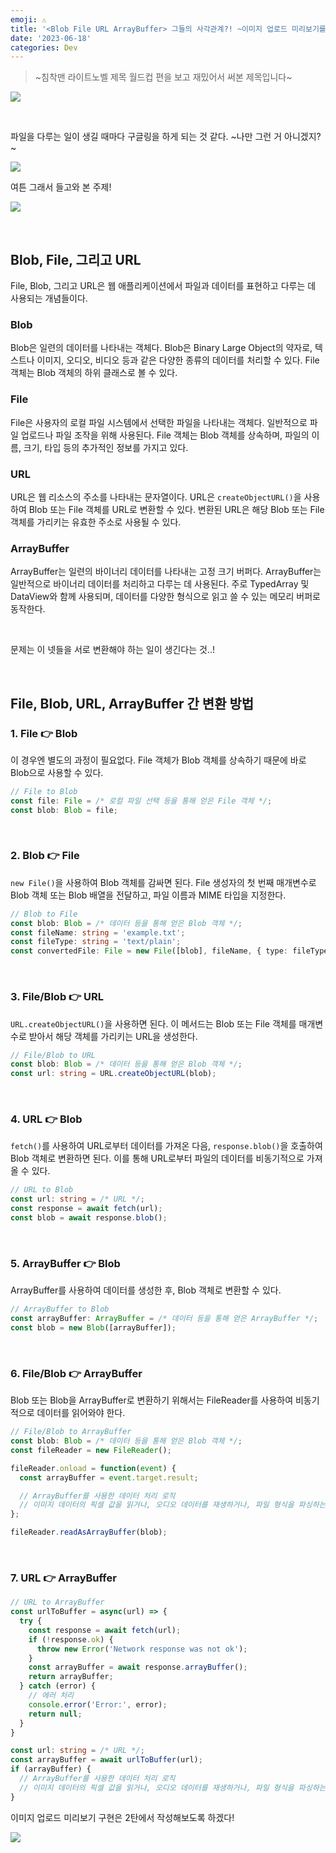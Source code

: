 ```yaml
---
emoji: ⚠️
title: '<Blob File URL ArrayBuffer> 그들의 사각관계?! ~이미지 업로드 미리보기를 구현하고 싶습니다~ : 1탄'
date: '2023-06-18'
categories: Dev
---
```


> ~침착맨 라이트노벨 제목 월드컵 편을 보고 재밌어서 써본 제목입니다~

![](0.jpeg)

&nbsp;

파일을 다루는 일이 생길 때마다 구글링을 하게 되는 것 같다. ~나만 그런 거 아니겠지?~

![](1.gif)

여튼 그래서 들고와 본 주제!

![](2.png)

&nbsp;

## Blob, File, 그리고 URL

File, Blob, 그리고 URL은 웹 애플리케이션에서 파일과 데이터를 표현하고 다루는 데 사용되는 개념들이다.

### Blob
Blob은 일련의 데이터를 나타내는 객체다. Blob은 Binary Large Object의 약자로, 텍스트나 이미지, 오디오, 비디오 등과 같은 다양한 종류의 데이터를 처리할 수 있다. File 객체는 Blob 객체의 하위 클래스로 볼 수 있다.

### File
File은 사용자의 로컬 파일 시스템에서 선택한 파일을 나타내는 객체다. 일반적으로 파일 업로드나 파일 조작을 위해 사용된다. File 객체는 Blob 객체를 상속하며, 파일의 이름, 크기, 타입 등의 추가적인 정보를 가지고 있다.

### URL
URL은 웹 리소스의 주소를 나타내는 문자열이다. URL은 `createObjectURL()`을 사용하여 Blob 또는 File 객체를 URL로 변환할 수 있다. 변환된 URL은 해당 Blob 또는 File 객체를 가리키는 유효한 주소로 사용될 수 있다.

### ArrayBuffer
ArrayBuffer는 일련의 바이너리 데이터를 나타내는 고정 크기 버퍼다. ArrayBuffer는 일반적으로 바이너리 데이터를 처리하고 다루는 데 사용된다. 주로 TypedArray 및 DataView와 함께 사용되며, 데이터를 다양한 형식으로 읽고 쓸 수 있는 메모리 버퍼로 동작한다.

&nbsp;

문제는 이 넷들을 서로 변환해야 하는 일이 생긴다는 것..!

&nbsp;

## File, Blob, URL, ArrayBuffer 간 변환 방법

### 1. File 👉 Blob
이 경우엔 별도의 과정이 필요없다. File 객체가 Blob 객체를 상속하기 때문에 바로 Blob으로 사용할 수 있다.

```ts
// File to Blob
const file: File = /* 로컬 파일 선택 등을 통해 얻은 File 객체 */;
const blob: Blob = file;
```

&nbsp;

### 2. Blob 👉 File
`new File()`을 사용하여 Blob 객체를 감싸면 된다. File 생성자의 첫 번째 매개변수로 Blob 객체 또는 Blob 배열을 전달하고, 파일 이름과 MIME 타입을 지정한다.

```ts
// Blob to File
const blob: Blob = /* 데이터 등을 통해 얻은 Blob 객체 */;
const fileName: string = 'example.txt';
const fileType: string = 'text/plain';
const convertedFile: File = new File([blob], fileName, { type: fileType });
```

&nbsp;

### 3. File/Blob 👉 URL
`URL.createObjectURL()`을 사용하면 된다. 이 메서드는 Blob 또는 File 객체를 매개변수로 받아서 해당 객체를 가리키는 URL을 생성한다.

```ts
// File/Blob to URL
const blob: Blob = /* 데이터 등을 통해 얻은 Blob 객체 */;
const url: string = URL.createObjectURL(blob);
```

&nbsp;

### 4. URL 👉 Blob
`fetch()`를 사용하여 URL로부터 데이터를 가져온 다음, `response.blob()`을 호출하여 Blob 객체로 변환하면 된다. 이를 통해 URL로부터 파일의 데이터를 비동기적으로 가져올 수 있다.

```ts
// URL to Blob
const url: string = /* URL */;
const response = await fetch(url);
const blob = await response.blob();
```

&nbsp;

### 5. ArrayBuffer 👉 Blob
ArrayBuffer를 사용하여 데이터를 생성한 후, Blob 객체로 변환할 수 있다.

```ts
// ArrayBuffer to Blob
const arrayBuffer: ArrayBuffer = /* 데이터 등을 통해 얻은 ArrayBuffer */;
const blob = new Blob([arrayBuffer]);
```

&nbsp;

### 6. File/Blob 👉 ArrayBuffer
Blob 또는 Blob을 ArrayBuffer로 변환하기 위해서는 FileReader를 사용하여 비동기적으로 데이터를 읽어와야 한다.

```ts
// File/Blob to ArrayBuffer
const blob: Blob = /* 데이터 등을 통해 얻은 Blob 객체 */;
const fileReader = new FileReader();

fileReader.onload = function(event) {
  const arrayBuffer = event.target.result;

  // ArrayBuffer를 사용한 데이터 처리 로직
  // 이미지 데이터의 픽셀 값을 읽거나, 오디오 데이터를 재생하거나, 파일 형식을 파싱하는 등..
};

fileReader.readAsArrayBuffer(blob);
```

&nbsp;

### 7. URL 👉 ArrayBuffer
```ts
// URL to ArrayBuffer
const urlToBuffer = async(url) => {
  try {
    const response = await fetch(url);
    if (!response.ok) {
      throw new Error('Network response was not ok');
    }
    const arrayBuffer = await response.arrayBuffer();
    return arrayBuffer;
  } catch (error) {
    // 에러 처리
    console.error('Error:', error);
    return null;
  }
}

const url: string = /* URL */;
const arrayBuffer = await urlToBuffer(url);
if (arrayBuffer) {
  // ArrayBuffer를 사용한 데이터 처리 로직
  // 이미지 데이터의 픽셀 값을 읽거나, 오디오 데이터를 재생하거나, 파일 형식을 파싱하는 등..
}
```

이미지 업로드 미리보기 구현은 2탄에서 작성해보도록 하겠다!

![](3.webp)